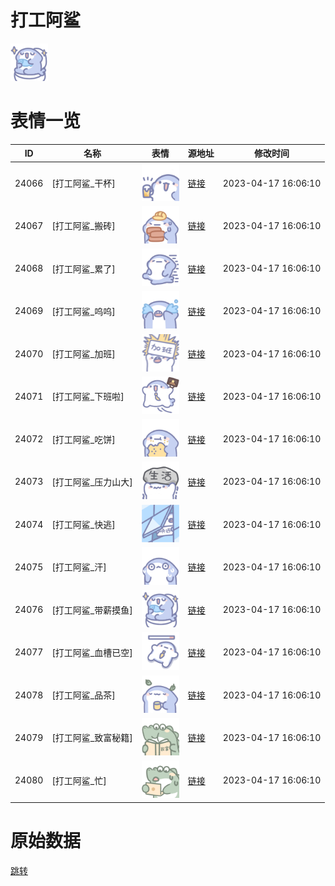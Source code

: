 # 打工阿鲨

<img src="./cover.png" height="60" alt="cover" />

# 表情一览

|ID|名称|表情|源地址|修改时间|
|----|----|----|----|----|
|24066|[打工阿鲨_干杯]|<img src="./pic/024066_%5B打工阿鲨_干杯%5D.png" height="60" alt="干杯"/>|[链接](https://i0.hdslb.com/bfs/garb/a6aa8af05e510ecfdd6b7e42ad64c3211dca00bd.png)|2023-04-17 16:06:10|
|24067|[打工阿鲨_搬砖]|<img src="./pic/024067_%5B打工阿鲨_搬砖%5D.png" height="60" alt="搬砖"/>|[链接](https://i0.hdslb.com/bfs/garb/90aadedda0471f3f6352478a8d69da312222093f.png)|2023-04-17 16:06:10|
|24068|[打工阿鲨_累了]|<img src="./pic/024068_%5B打工阿鲨_累了%5D.png" height="60" alt="累了"/>|[链接](https://i0.hdslb.com/bfs/garb/dc885c55a48383e281d5905c9827e6c0f0bb1d1b.png)|2023-04-17 16:06:10|
|24069|[打工阿鲨_呜呜]|<img src="./pic/024069_%5B打工阿鲨_呜呜%5D.png" height="60" alt="呜呜"/>|[链接](https://i0.hdslb.com/bfs/garb/c2497a34fdd44357eaa2f9ef648c8e308d8357b9.png)|2023-04-17 16:06:10|
|24070|[打工阿鲨_加班]|<img src="./pic/024070_%5B打工阿鲨_加班%5D.png" height="60" alt="加班"/>|[链接](https://i0.hdslb.com/bfs/garb/ff0f2e873880c9a6caa8760799b81e02bc5664b4.png)|2023-04-17 16:06:10|
|24071|[打工阿鲨_下班啦]|<img src="./pic/024071_%5B打工阿鲨_下班啦%5D.png" height="60" alt="下班啦"/>|[链接](https://i0.hdslb.com/bfs/garb/5db6a7168c8d20d975fcf7e2e18487fc241f9d8a.png)|2023-04-17 16:06:10|
|24072|[打工阿鲨_吃饼]|<img src="./pic/024072_%5B打工阿鲨_吃饼%5D.png" height="60" alt="吃饼"/>|[链接](https://i0.hdslb.com/bfs/garb/b18d560ea764ccd85662911911c843081faf52a9.png)|2023-04-17 16:06:10|
|24073|[打工阿鲨_压力山大]|<img src="./pic/024073_%5B打工阿鲨_压力山大%5D.png" height="60" alt="压力山大"/>|[链接](https://i0.hdslb.com/bfs/garb/7f56ad7faa28011ef974f374334d33ad176a888e.png)|2023-04-17 16:06:10|
|24074|[打工阿鲨_快逃]|<img src="./pic/024074_%5B打工阿鲨_快逃%5D.png" height="60" alt="快逃"/>|[链接](https://i0.hdslb.com/bfs/garb/234ca1643e8fc4b8ac927cadcb60d131994abb70.png)|2023-04-17 16:06:10|
|24075|[打工阿鲨_汗]|<img src="./pic/024075_%5B打工阿鲨_汗%5D.png" height="60" alt="汗"/>|[链接](https://i0.hdslb.com/bfs/garb/1f37657a60c164f51bdf8859a6739330e257bc61.png)|2023-04-17 16:06:10|
|24076|[打工阿鲨_带薪摸鱼]|<img src="./pic/024076_%5B打工阿鲨_带薪摸鱼%5D.png" height="60" alt="带薪摸鱼"/>|[链接](https://i0.hdslb.com/bfs/garb/376eb25b3fac159c311db826c688435778608fe6.png)|2023-04-17 16:06:10|
|24077|[打工阿鲨_血槽已空]|<img src="./pic/024077_%5B打工阿鲨_血槽已空%5D.png" height="60" alt="血槽已空"/>|[链接](https://i0.hdslb.com/bfs/garb/360ad9e61b50c8fec8fe23c6876df324ce03d09e.png)|2023-04-17 16:06:10|
|24078|[打工阿鲨_品茶]|<img src="./pic/024078_%5B打工阿鲨_品茶%5D.png" height="60" alt="品茶"/>|[链接](https://i0.hdslb.com/bfs/garb/32526f3af50eea8be0bc745f53d4c5c92fe0d1ca.png)|2023-04-17 16:06:10|
|24079|[打工阿鲨_致富秘籍]|<img src="./pic/024079_%5B打工阿鲨_致富秘籍%5D.png" height="60" alt="致富秘籍"/>|[链接](https://i0.hdslb.com/bfs/garb/16e73b614f174a4577d62ffe23a00922588d8106.png)|2023-04-17 16:06:10|
|24080|[打工阿鲨_忙]|<img src="./pic/024080_%5B打工阿鲨_忙%5D.png" height="60" alt="忙"/>|[链接](https://i0.hdslb.com/bfs/garb/ea3f4d36c77f6256140a3426766d7b6a1b0a6e7e.png)|2023-04-17 16:06:10|

# 原始数据

[跳转](./raw.json)


